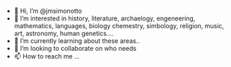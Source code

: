 - 👋 Hi, I’m @jmsimonotto
- 👀 I’m interested in history, literature, archaelogy, engeneering, mathematics, languages, biology chemestry, simbology, religion, music, art, astronomy, human genetics....
- 🌱 I’m currently learning about these areas..
- 💞️ I’m looking to collaborate on who needs 
- 📫 How to reach me ...

<!---
jmsimonotto/jmsimonotto is a ✨ special ✨ repository because its `README.md` (this file) appears on your GitHub profile.
You can click the Preview link to take a look at your changes.
--->
